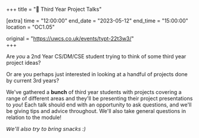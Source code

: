 +++
title = "🎤 Third Year Project Talks"

[extra]
time = "12:00:00"
end_date = "2023-05-12"
end_time = "15:00:00"
location = "OC1.05"

original = "https://uwcs.co.uk/events/typt-22t3w3/"    
+++

Are *you* a 2nd Year CS/DM/CSE student trying to think of some third year project ideas? 

Or are you perhaps just interested in looking at a handful of projects done by current 3rd years?

We've gathered a **bunch** of third year students with projects covering a range of different areas and they'll be presenting their project presentations to *you*! Each talk should end with an opportunity to ask questions, and we'll be giving tips and advice throughout. We'll also take general questions in relation to the module!

*𝘞𝘦'𝘭𝘭 𝘢𝘭𝘴𝘰 𝘵𝘳𝘺 𝘵𝘰 𝘣𝘳𝘪𝘯𝘨 𝘴𝘯𝘢𝘤𝘬𝘴 :)*
